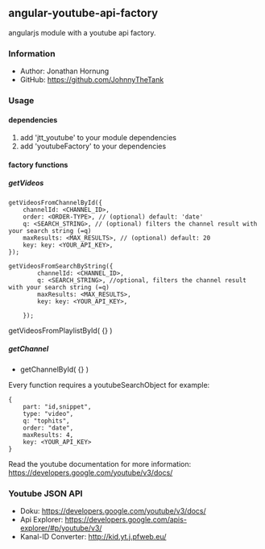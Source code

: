 ## angular-youtube-api-factory
angularjs module with a youtube api factory.

### Information
* Author: Jonathan Hornung
* GitHub: https://github.com/JohnnyTheTank

### Usage

#### dependencies
1. add 'jtt_youtube' to your module dependencies
2. add 'youtubeFactory' to your dependencies

#### factory functions

##### getVideos

    getVideosFromChannelById({
        channelId: <CHANNEL_ID>,
        order: <ORDER-TYPE>, // (optional) default: 'date'
        q: <SEARCH_STRING>, // (optional) filters the channel result with your search string (=q)
        maxResults: <MAX_RESULTS>, // (optional) default: 20
        key: key: <YOUR_API_KEY>,
    });

    getVideosFromSearchByString({
            channelId: <CHANNEL_ID>,
            q: <SEARCH_STRING>, //optional, filters the channel result with your search string (=q)
            maxResults: <MAX_RESULTS>,
            key: key: <YOUR_API_KEY>,

        });


getVideosFromPlaylistById( {} )

##### getChannel
* getChannelById( {} )

Every function requires a youtubeSearchObject
for example:

    {
        part: "id,snippet",
        type: "video",
        q: "tophits",
        order: "date",
        maxResults: 4,
        key: <YOUR_API_KEY>
    }

Read the youtube documentation for more information: https://developers.google.com/youtube/v3/docs/

### Youtube JSON API

* Doku: https://developers.google.com/youtube/v3/docs/
* Api Explorer: https://developers.google.com/apis-explorer/#p/youtube/v3/
* Kanal-ID Converter: http://kid.yt.j.pfweb.eu/
